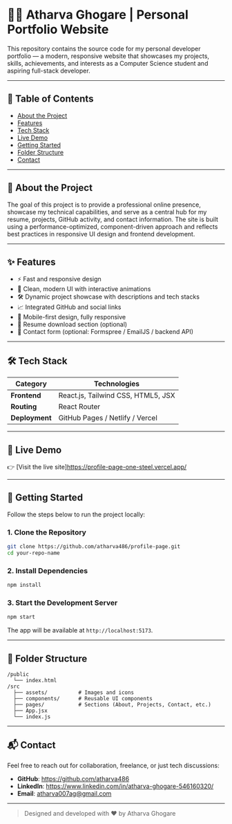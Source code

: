 
# 🧑‍💻 Atharva Ghogare | Personal Portfolio Website

This repository contains the source code for my personal developer portfolio — a modern, responsive website that showcases my projects, skills, achievements, and interests as a Computer Science student and aspiring full-stack developer.

---

## 📌 Table of Contents

- [About the Project](#about-the-project)
- [Features](#features)
- [Tech Stack](#tech-stack)
- [Live Demo](#live-demo)
- [Getting Started](#getting-started)
- [Folder Structure](#folder-structure)
- [Contact](#contact)

---

## 🧠 About the Project

The goal of this project is to provide a professional online presence, showcase my technical capabilities, and serve as a central hub for my resume, projects, GitHub activity, and contact information. The site is built using a performance-optimized, component-driven approach and reflects best practices in responsive UI design and frontend development.

---

## ✨ Features

- ⚡ Fast and responsive design
- 🎨 Clean, modern UI with interactive animations
- 🛠️ Dynamic project showcase with descriptions and tech stacks
- 📈 Integrated GitHub and social links
- 📱 Mobile-first design, fully responsive
- 📄 Resume download section (optional)
- 💬 Contact form (optional: Formspree / EmailJS / backend API)

---

## 🛠️ Tech Stack
| Category       | Technologies                           |
|----------------|----------------------------------------|
| **Frontend**   | React.js, Tailwind CSS, HTML5, JSX     |
| **Routing**    | React Router                           |
| **Deployment** | GitHub Pages / Netlify / Vercel        |

---

## 🔗 Live Demo

👉 [Visit the live site]https://profile-page-one-steel.vercel.app/


---

## 🚀 Getting Started

Follow the steps below to run the project locally:

### 1. Clone the Repository

```bash
git clone https://github.com/atharva486/profile-page.git
cd your-repo-name
```

### 2. Install Dependencies

```bash
npm install
```

### 3. Start the Development Server

```bash
npm start
```

The app will be available at `http://localhost:5173`.

---

## 📁 Folder Structure

```
/public
  └── index.html
/src
  ├── assets/          # Images and icons
  ├── components/      # Reusable UI components
  ├── pages/           # Sections (About, Projects, Contact, etc.)
  ├── App.jsx
  └── index.js
```

---


## 📬 Contact

Feel free to reach out for collaboration, freelance, or just tech discussions:

- **GitHub**:  https://github.com/atharva486
- **LinkedIn**: https://www.linkedin.com/in/atharva-ghogare-546160320/
- **Email**: atharva007ag@gmail.com

---


> Designed and developed with ❤️ by Atharva Ghogare
